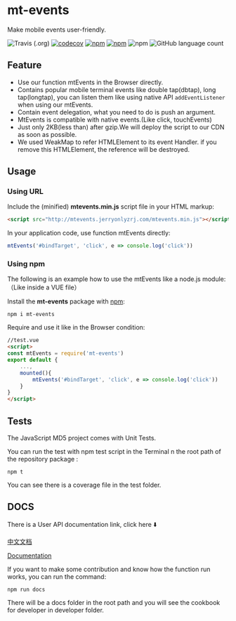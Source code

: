 # mt-events

Make mobile events user-friendly.

![Travis (.org)](https://img.shields.io/travis/jerryOnlyZRJ/mobile-events.svg)  [![codecov](https://codecov.io/gh/jerryOnlyZRJ/mobile-events/branch/master/graph/badge.svg)](https://codecov.io/gh/jerryOnlyZRJ/mobile-events)  [![npm](https://img.shields.io/npm/v/mt-events.svg)](https://www.npmjs.com/package/mt-events)   [![npm](https://img.shields.io/npm/dw/mt-events.svg)](https://www.npmjs.com/package/mt-events)  ![npm](https://img.shields.io/npm/l/mt-events.svg)  ![GitHub language count](https://img.shields.io/badge/language-JavaScript-yellow.svg)

## Feature

* Use our function mtEvents in the Browser directly.
* Contains popular mobile terminal events like double tap(dbtap), long tap(longtap), you can listen them like using native API `addEventListener` when using our mtEvents.
* Contain event delegation, what you need to do is push an argument.
* MtEvents is compatible with native events.(Like click, touchEvents)
* Just only 2KB(less than) after gzip.We will deploy the script to our CDN as soon as possible.
* We used WeakMap to refer HTMLElement to its event Handler. if you remove this HTMLElement, the reference will be destroyed.

## Usage

### Using URL 

Include the (minified) **mtevents.min.js**  script file in your HTML markup: 

```html
<script src="http://mtevents.jerryonlyzrj.com/mtevents.min.js"></script>
```

In your application code, use function mtEvents directly:

```js
mtEvents('#bindTarget', 'click', e => console.log('click'))
```

### Using npm 

The following is an example how to use the mtEvents like a node.js module:（Like inside a VUE file）

Install the **mt-events** package with [npm](https://www.npmjs.org/): 

```shell
npm i mt-events
```

Require and use it like in the Browser condition:

```html
//test.vue
<script>
const mtEvents = require('mt-events')
export default {
    ...,
    mounted(){
    	mtEvents('#bindTarget', 'click', e => console.log('click'))
	}
}
</script>
```

## Tests

The JavaScript MD5 project comes with Unit Tests. 

You can run the test with npm test script in the Terminal n the root path of the repository package :

```shell
npm t
```

You can see there is a coverage file in the test folder.

## DOCS

There is a User API documentation link, click here ⬇️

[中文文档](https://github.com/jerryOnlyZRJ/mobile-events/blob/master/docs/user/docs(zh).md)

[Documentation](https://github.com/jerryOnlyZRJ/mobile-events/blob/master/docs/user/docs(en).md)

If you want to make some contribution and know how the function run works, you can run the command:

```shell
npm run docs
```

There will be a docs folder in the root path and you will see the cookbook for developer in developer folder.
